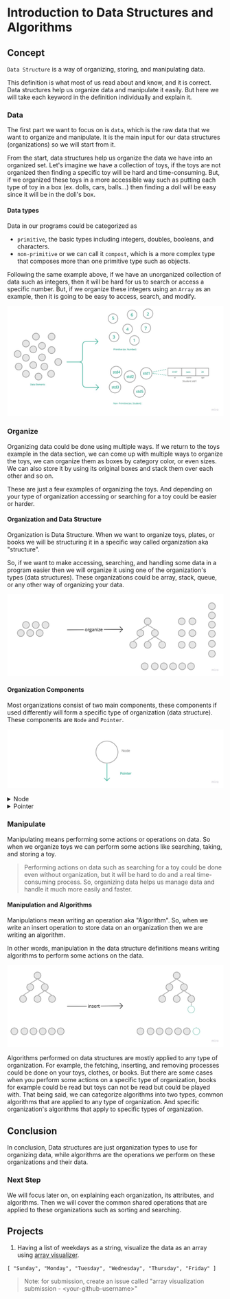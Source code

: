 # Introduction to Data Structures and Algorithms

## Concept
`Data Structure` is a way of organizing, storing, and manipulating data. 

This definition is what most of us read about and know, and it is correct. Data structures help us organize data and manipulate it easily. But here we will take each keyword in the definition individually and explain it.


### Data
The first part we want to focus on is `data`, which is the raw data that we want to organize and manipulate. It is the main input for our data structures (organizations) so we will start from it. 

From the start, data structures help us organize the data we have into an organized set. Let's imagine we have a collection of toys, if the toys are not organized then finding a specific toy will be hard and time-consuming. But, if we organized these toys in a more accessible way such as putting each type of toy in a box (ex. dolls, cars, balls...) then finding a doll will be easy since it will be in the doll's box.

#### Data types
Data in our programs could be categorized as
-  `primitive`, the basic types including integers, doubles, booleans, and characters.
-  `non-primitive` or we can call it `compost`, which is a more complex type that composes more than one primitive type such as objects.

Following the same example above, if we have an unorganized collection of data such as integers, then it will be hard for us to search or access a specific number. But, if we organize these integers using an `Array` as an example, then it is going to be easy to access, search, and modify.

![data representation](./images/data.jpg)

### Organize
Organizing data could be done using multiple ways. If we return to the toys example in the data section, we can come up with multiple ways to organize the toys, we can organize them as boxes by category color, or even sizes. We can also store it by using its original boxes and stack them over each other and so on. 

These are just a few examples of organizing the toys. And depending on your type of organization accessing or searching for a toy could be easier or harder.

#### Organization and Data Structure
Organization is Data Structure. When we want to organize toys, plates, or books we will be structuring it in a specific way called organization aka "structure". 

So, if we want to make accessing, searching, and handling some data in a program easier then we will organize it using one of the organization's types (data structures). These organizations could be array, stack, queue, or any other way of organizing your data.


![data organization representation](./images/organization.jpg)

#### Organization Components
Most organizations consist of two main components, these components if used differently will form a specific type of organization (data structure). These components are  `Node` and `Pointer`.

![node and pointer](./images/node-and-pointer.jpg)

<details>
  <summary> Node </summary>

We can think of a node as the main container of our data (whether it is primitive or non-primitive).

> It is described in the images as a circle containing data.

</details>


<details>
  <summary> Pointer </summary>

A pointer or what might be called a reference, is a link used to point to another node. 

To demonstrate the idea, let's imagine you are in a long car line at a food truck drive-through. Could you tell whose car is currently served? mostly you can not tell if the line is straight, you only know who is in front of you. And that means you can know and `point` to the car in front of you.

> Note: cars in the line can be served randomly since some orders are faster than others.

![node and pointer example 1](./images/node-and-pointer-example-cars.jpg)



The car example above is similar to the `linked-list` data structure. If we manipulate the structure by having multiple pointers for each node we will form a `tree` data structure.


![node and pointer example 2](./images/node-and-pointer-example-folders.jpg)

The concept of pointers is crucial, and as you saw we can form different organizations if used differently. This means when we  explain organizations later on we will mostly focus on storing data and manipulating pointers.


> Each node can have single or multiple pointers.

> Pointers are normally stored as part of the node.

</details>


### Manipulate 
Manipulating means performing some actions or operations on data. So when we organize toys we can perform some actions like searching, taking, and storing a toy.

> Performing actions on data such as searching for a toy could be done even without organization, but it will be hard to do and a real time-consuming process. So, organizing data helps us manage data and handle it much more easily and faster.

#### Manipulation and Algorithms
Manipulations mean writing an operation aka "Algorithm". So, when we write an insert operation to store data on an organization then we are writing an algorithm. 

In other words, manipulation in the data structure definitions means writing algorithms to perform some actions on the data.

![data operation on organization representation](./images/operation.jpg)

Algorithms performed on data structures are mostly applied to any type of organization. For example, the fetching, inserting, and removing processes could be done on your toys, clothes, or books. But there are some cases when you perform some actions on a specific type of organization, books for example could be read but toys can not be read but could be played with.
That being said, we can categorize algorithms into two types, common algorithms that are applied to any type of organization. And specific organization's algorithms that apply to specific types of organization. 


## Conclusion

In conclusion, Data structures are just organization types to use for organizing data, while algorithms are the operations we perform on these organizations and their data.

 ### Next Step
We will focus later on, on explaining each organization, its attributes, and algorithms. Then we will cover the common shared operations that are applied to these organizations such as sorting and searching.

## Projects
1. Having a list of weekdays as a string, visualize the data as an array using [array visualizer](https://array-3d-viz.vercel.app/).

```
[ "Sunday", "Monday", "Tuesday", "Wednesday", "Thursday", "Friday" ]
```

> Note: for submission, create an issue called "array visualization submission - \<your-github-username\>" 
